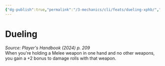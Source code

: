 ```yaml
---
{"dg-publish":true,"permalink":"/3-mechanics/cli/feats/dueling-xphb/","tags":["ttrpg-cli/compendium/src/5e/xphb","ttrpg-cli/feat"],"noteIcon":""}
---
```


# Dueling
*Source: Player's Handbook (2024) p. 209*  
When you're holding a Melee weapon in one hand and no other weapons, you gain a +2 bonus to damage rolls with that weapon.